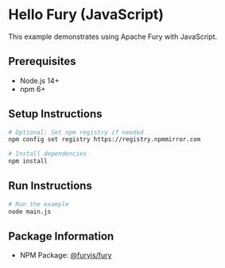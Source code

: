 # Hello Fury (JavaScript)

This example demonstrates using Apache Fury with JavaScript.

## Prerequisites

- Node.js 14+
- npm 6+

## Setup Instructions

```bash
# Optional: Set npm registry if needed
npm config set registry https://registry.npmmirror.com

# Install dependencies
npm install
```

## Run Instructions

```bash
# Run the example
node main.js
```

## Package Information

- NPM Package: [@furyjs/fury](https://www.npmjs.com/package/@furyjs/fury)
